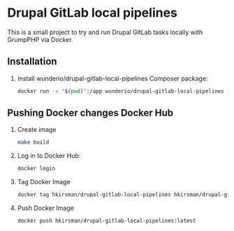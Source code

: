 # Drupal GitLab local pipelines

This is a small project to try and run Drupal GitLab tasks locally with
GrumpPHP via Docker.

## Installation

1. Install wunderio/drupal-gitlab-local-pipelines Composer package:

   ```bash
   docker run -v "$(pwd)":/app wunderio/drupal-gitlab-local-pipelines composer require wunderio/drupal-gitlab-local-pipelines --dev
   ```

## Pushing Docker changes Docker Hub

1. Create image

    ```bash
    make build
    ```

2. Log in to Docker Hub:


    ```bash
    docker login
    ```

3. Tag Docker Image

    ```bash
    docker tag hkirsman/drupal-gitlab-local-pipelines hkirsman/drupal-gitlab-local-pipelines:latest
    ```

4. Push Docker Image

    ```bash
    docker push hkirsman/drupal-gitlab-local-pipelines:latest
    ```
